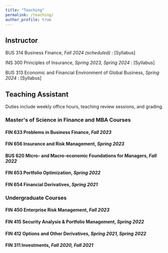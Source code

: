 ```yaml
---
title: "Teaching"
permalink: /teaching/
author_profile: true
---
```


## Instructor

BUS 314 Business Finance, *Fall 2024 (scheduled)*
: [Syllabus]

INS 300 Principles of Insurance, *Spring 2023, Spring 2024*
: [Syllabus]

BUS 313 Economic and Financial Environment of Global Business, *Spring 2024*
: [Syllabus]


## Teaching Assistant
Duties include weekly office hours, teaching review sessions, and grading.

### Master's of Science in Finance and MBA Courses

#### FIN 633 Problems in Business Finance, *Fall 2023* 

#### FIN 656 Insurance and Risk Management, *Spring 2023*

#### BUS 620 Micro- and Macro-economic Foundations for Managers, *Fall 2022*

#### FIN 653 Portfolio Optimization, *Spring 2022*

#### FIN 654 Financial Derivatives, *Spring 2021*

### Undergraduate Courses

#### FIN 450 Enterprise Risk Management, *Fall 2023*

#### FIN 415 Security Analysis & Portfolio Management, *Spring 2022*

#### FIN 412 Options and Other Derivatives, *Spring 2021, Spring 2022*

#### FIN 311 Investments, *Fall 2020, Fall 2021*
